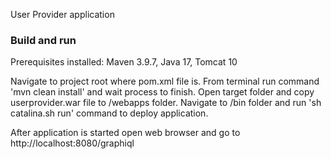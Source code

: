 User Provider application

### Build and run
Prerequisites installed:
Maven 3.9.7, Java 17, Tomcat 10

Navigate to project root where pom.xml file is. 
From terminal run command 'mvn clean install' and wait process to finish.
Open target folder and copy userprovider.war file to <tomcat>/webapps folder.
Navigate to <tomcat>/bin folder and run 'sh catalina.sh run' command to deploy application.

After application is started open web browser and go to http://localhost:8080/graphiql
